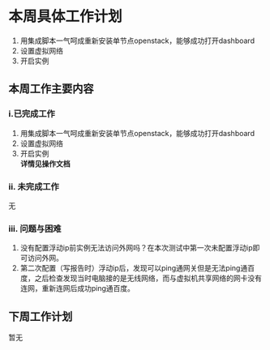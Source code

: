 # 本周具体工作计划
1. 用集成脚本一气呵成重新安装单节点openstack，能够成功打开dashboard
2. 设置虚拟网络
3. 开启实例
## 本周工作主要内容

### i.已完成工作
1. 用集成脚本一气呵成重新安装单节点openstack，能够成功打开dashboard
2. 设置虚拟网络
3. 开启实例  
**详情见操作文档**
### ii. 未完成工作
无

### iii. 问题与困难
1. 没有配置浮动ip前实例无法访问外网吗？在本次测试中第一次未配置浮动ip即可访问外网。
2. 第二次配置（写报告时）浮动ip后，发现可以ping通网关但是无法ping通百度，之后检查发现当时电脑接的是无线网络，而与虚拟机共享网络的网卡没有连网，重新连网后成功ping通百度。


## 下周工作计划
暂无
